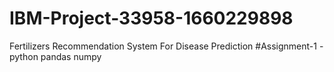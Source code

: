 # IBM-Project-33958-1660229898
Fertilizers Recommendation System For Disease Prediction
#Assignment-1 - python pandas numpy
